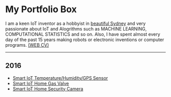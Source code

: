 # My Portfolio Box

I am a keen IoT inventor as a hobbyist in <a href="http://iotmaker.mybluemix.net/IoTDeviceLocation">beautiful Sydney</a> and very passionate about IoT and Alogrithms such as MACHINE LEARNING, COMPUTATIONAL STATISTICS and so on. Also, I have spent almost every day of the past 15 years making robots or electronic inventions or computer programs. <a href="http://leehaesung.eu-gb.mybluemix.net/mycv">(WEB CV)</a>

***

## 2016
* [Smart IoT Temperature/Humidity/GPS Sensor]()
* [Smart IoT Home Gas Valve](https://github.com/leehaesung/01-PortfolioBox/blob/master/IoTGasValve.md)
* [Smart IoT Home Security Camera]()

